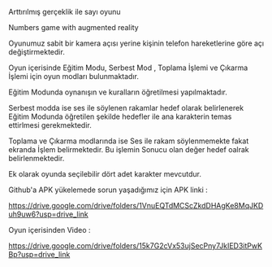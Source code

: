 Arttırılmış gerçeklik ile sayı oyunu

Numbers game with augmented reality

Oyunumuz sabit bir kamera açısı yerine kişinin telefon hareketlerine göre açı değiştirmektedir.

Oyun içerisinde  Eğitim Modu, Serbest Mod , Toplama İşlemi ve Çıkarma İşlemi için oyun modları bulunmaktadır. 

Eğitim Modunda oynanışın ve kuralların öğretilmesi yapılmaktadır.

Serbest modda ise ses ile söylenen rakamlar hedef olarak belirlenerek Eğitim Modunda öğretilen şekilde  hedefler ile ana karakterin temas ettirlmesi gerekmektedir.

Toplama ve Çıkarma modlarında ise Ses ile rakam söylenmemekte fakat ekranda İşlem belirmektedir. Bu işlemin Sonucu olan değer hedef oalrak belirlenmektedir.

Ek olarak oyunda seçilebilir dört adet karakter mevcutdur.

Github'a APK yükelemede sorun yaşadığımız için APK linki :

https://drive.google.com/drive/folders/1VnuEQTdMCScZkdDHAgKe8MqJKDuh9uw6?usp=drive_link

Oyun içerisinden Video :

https://drive.google.com/drive/folders/15k7G2cVx53ujSecPny7JkIED3itPwKBp?usp=drive_link

